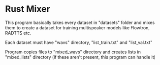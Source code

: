 # Rust Mixer
This program basically takes every dataset in "datasets" folder and mixes them to create a dataset for training multispeaker models like Flowtron, RADTTS etc.

Each dataset must have "wavs" directory, "list_train.txt" and "list_val.txt"

Program copies files to "mixed_wavs" directory and creates lists in "mixed_lists" directory (if these aren't present, this program can handle it) 
